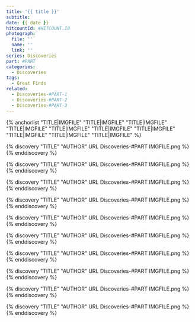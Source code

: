 ```yaml
---
title: '{{ title }}'
subtitle: 
date: {{ date }}
hitcountId: #HITCOUNT.IO
photograph: 
  file: ''
  name: ''
  link: ''
series: Discoveries
part: #PART
categories:
  - Discoveries
tags:
  - Great Finds
related:
  - Discoveries-#PART-1
  - Discoveries-#PART-2
  - Discoveries-#PART-3
---
```


{% anchorlist 
  "TITLE|IMGFILE"
  "TITLE|IMGFILE"
  "TITLE|IMGFILE"
  "TITLE|IMGFILE"
  "TITLE|IMGFILE"
  "TITLE|IMGFILE"
  "TITLE|IMGFILE"
  "TITLE|IMGFILE"
  "TITLE|IMGFILE"
  "TITLE|IMGFILE"
%}

<!-- more -->

{% discovery "TITLE" "AUTHOR" URL Discoveries-#PART IMGFILE.png %}
{% enddiscovery %}

{% discovery "TITLE" "AUTHOR" URL Discoveries-#PART IMGFILE.png %}
{% enddiscovery %}

{% discovery "TITLE" "AUTHOR" URL Discoveries-#PART IMGFILE.png %}
{% enddiscovery %}

{% discovery "TITLE" "AUTHOR" URL Discoveries-#PART IMGFILE.png %}
{% enddiscovery %}

{% discovery "TITLE" "AUTHOR" URL Discoveries-#PART IMGFILE.png %}
{% enddiscovery %}

{% discovery "TITLE" "AUTHOR" URL Discoveries-#PART IMGFILE.png %}
{% enddiscovery %}

{% discovery "TITLE" "AUTHOR" URL Discoveries-#PART IMGFILE.png %}
{% enddiscovery %}

{% discovery "TITLE" "AUTHOR" URL Discoveries-#PART IMGFILE.png %}
{% enddiscovery %}

{% discovery "TITLE" "AUTHOR" URL Discoveries-#PART IMGFILE.png %}
{% enddiscovery %}

{% discovery "TITLE" "AUTHOR" URL Discoveries-#PART IMGFILE.png %}
{% enddiscovery %}